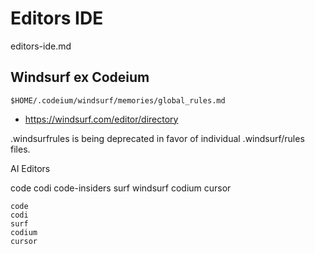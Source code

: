 # Editors IDE

editors-ide.md

## Windsurf ex Codeium

```
$HOME/.codeium/windsurf/memories/global_rules.md
```

*   https://windsurf.com/editor/directory


.windsurfrules is being deprecated in favor of individual .windsurf/rules files.

AI Editors

code
codi
    code-insiders
surf
    windsurf
codium
cursor

```shell
code
codi
surf
codium
cursor
```